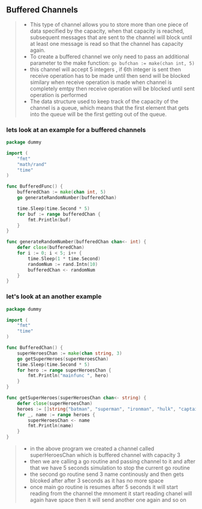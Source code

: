 ## Buffered Channels

> * This type of channel allows you to store more than one piece of data specified by the capacity, when that capacity is reached, subsequent messages that are sent to the channel will block until at least one message is read so that the channel has capacity again.
> * To create a buffered channel we only need to pass an additional parameter to the make function: 
```go bufchan := make(chan int, 5)```
> * this channel will accept 5 integers , if 6th integer is sent then receive operation has to be made until then send will be blocked similary when receive operation is made when channel is completely emtpy then receive operation will be blocked until sent operation is performed
> * The data structure used to keep track of the capacity of the channel is a queue, which means that the first element that gets into the queue will be the first getting out of the queue.

### lets look at an example for a buffered channels
```go
package dummy

import (
	"fmt"
	"math/rand"
	"time"
)

func BufferedFunc() {
	bufferedChan := make(chan int, 5)
	go generateRandomNumber(bufferedChan)

	time.Sleep(time.Second * 5)
	for buf := range bufferedChan {
		fmt.Println(buf)
	}
}

func generateRandomNumber(bufferedChan chan<- int) {
	defer close(bufferedChan)
	for i := 0; i < 5; i++ {
		time.Sleep(1 * time.Second)
		randomNum := rand.Intn(10)
		bufferedChan <- randomNum
	}
}
```

### let's look at an another example
```go 
package dummy

import (
	"fmt"
	"time"
)

func BufferedChan() {
	superHeroesChan := make(chan string, 3)
	go getSuperHeroes(superHeroesChan)
	time.Sleep(time.Second * 5)
	for hero := range superHeroesChan {
		fmt.Println("mainfunc ", hero)
	}
}

func getSuperHeroes(superHeroesChan chan<- string) {
	defer close(superHeroesChan)
	heroes := []string{"batman", "superman", "ironman", "hulk", "captain america"}
	for _, name := range heroes {
		superHeroesChan <- name
		fmt.Println(name)
	}
}

```

> * in the above program we created a channel called superHeroesChan which is buffered channel with capacity 3 
> * then we are calling a go routine and passing channel to it and after that we have 5 seconds simulation to stop the current go routine 
> * the second go routine send 3 name continously and then gets blcoked after after 3 seconds as it has no more space 
> * once main go routine is resumes after 5 seconds it will start reading from the channel the mnoment it start reading chanel will again have space then it will send another one again and so on  
